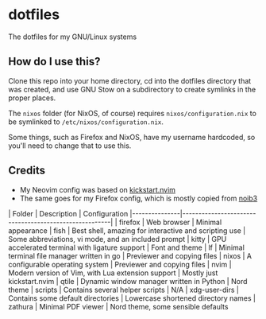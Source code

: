# dotfiles

The dotfiles for my GNU/Linux systems

## How do I use this?

Clone this repo into your home directory, cd into the dotfiles directory that was created, and use GNU Stow on a subdirectory to create symlinks in the proper places.

The `nixos` folder (for NixOS, of course) requires `nixos/configuration.nix` to be symlinked to `/etc/nixos/configuration.nix`.

Some things, such as Firefox and NixOS, have my username hardcoded, so you'll need to change that to use this.

## Credits

-   My Neovim config was based on [kickstart.nvim](https://github.com/nvim-lua/kickstart.nvim)
-   The same goes for my Firefox config, which is mostly copied from [noib3](https://github.com/noib3/macOS-dotfiles/tree/master/firefox)

| Folder        | Description                                           | Configuration
|---------------|-------------------------------------------------------|
| firefox       | Web browser                                           | Minimal appearance
| fish          | Best shell, amazing for interactive and scripting use | Some abbreviations, vi mode, and an included prompt
| kitty         | GPU accelerated terminal with ligature support        | Font and theme
| lf            | Minimal terminal file manager written in go           | Previewer and copying files
| nixos         | A configurable operating system                       | Previewer and copying files
| nvim          | Modern version of Vim, with Lua extension support     | Mostly just kickstart.nvim
| qtile         | Dynamic window manager written in Python              | Nord theme
| scripts       | Contains several helper scripts                       | N/A
| xdg-user-dirs | Contains some default directories                     | Lowercase shortened directory names
| zathura       | Minimal PDF viewer                                    | Nord theme, some sensible defaults
